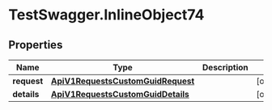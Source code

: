 # TestSwagger.InlineObject74

## Properties

Name | Type | Description | Notes
------------ | ------------- | ------------- | -------------
**request** | [**ApiV1RequestsCustomGuidRequest**](ApiV1RequestsCustomGuidRequest.md) |  | [optional] 
**details** | [**ApiV1RequestsCustomGuidDetails**](ApiV1RequestsCustomGuidDetails.md) |  | [optional] 


